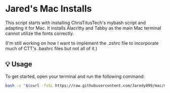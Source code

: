 # Jared's Mac Installs

This script starts with installing ChrisTitusTech's mybash script and adapting it for Mac. It installs Alacritty and Tabby as the main Mac terminal cannot utilize the fonts correctly. 

(I'm still working on how I want to implement the .zshrc file to incorporate much of CTT's .bashrc files but not all of it.)

## 💡 Usage

To get started, open your terminal and run the following command:
```bash
bash -c "$(curl -fsSL https://raw.githubusercontent.com/Jaredy899/mac/main/myzsh/myzsh.sh)"
```
